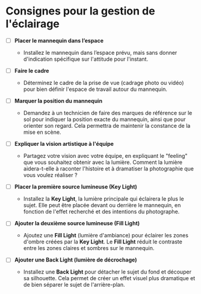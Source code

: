 # Consignes pour la gestion de l'éclairage

- [ ] **Placer le mannequin dans l’espace**  
  - Installez le mannequin dans l’espace prévu, mais sans donner d'indication spécifique sur l'attitude pour l'instant.

- [ ] **Faire le cadre**  
  - Déterminez le cadre de la prise de vue (cadrage photo ou vidéo) pour bien définir l'espace de travail autour du mannequin.

- [ ] **Marquer la position du mannequin**  
  - Demandez à un technicien de faire des marques de référence sur le sol pour indiquer la position exacte du mannequin, ainsi que pour orienter son regard. Cela permettra de maintenir la constance de la mise en scène.

- [ ] **Expliquer la vision artistique à l'équipe**  
  - Partagez votre vision avec votre équipe, en expliquant le "feeling" que vous souhaitez obtenir avec la lumière. Comment la lumière aidera-t-elle à raconter l'histoire et à dramatiser la photographie que vous voulez réaliser ?

- [ ] **Placer la première source lumineuse (Key Light)**  
  - Installez la **Key Light**, la lumière principale qui éclairera le plus le sujet. Elle peut être placée devant ou derrière le mannequin, en fonction de l'effet recherché et des intentions du photographe.

- [ ] **Ajouter la deuxième source lumineuse (Fill Light)**  
  - Ajoutez une **Fill Light** (lumière d'ambiance) pour éclairer les zones d'ombre créées par la **Key Light**. Le **Fill Light** réduit le contraste entre les zones claires et sombres sur le mannequin.

- [ ] **Ajouter une Back Light (lumière de décrochage)**  
  - Installez une **Back Light** pour détacher le sujet du fond et découper sa silhouette. Cela permet de créer un effet visuel plus dramatique et de bien séparer le sujet de l'arrière-plan.


